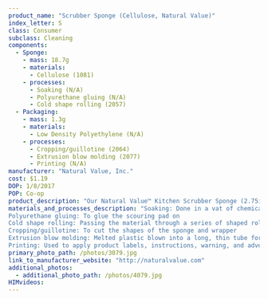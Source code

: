 ```yaml
---
product_name: "Scrubber Sponge (Cellulose, Natural Value)"
index_letter: S
class: Consumer
subclass: Cleaning
components:
  - Sponge:
    - mass: 18.7g
    - materials:
      - Cellulose (1081)
    - processes:
      - Soaking (N/A)
      - Polyurethane gluing (N/A)
      - Cold shape rolling (2057)
  - Packaging:
    - mass: 1.3g
    - materials:
      - Low Density Polyethylene (N/A)
    - processes:
      - Cropping/guillotine (2064)
      - Extrusion blow molding (2077)
      - Printing (N/A)
manufacturer: "Natural Value, Inc."
cost: $1.19
DOP: 1/8/2017
POP: Co-op
product_description: "Our Natural Value™ Kitchen Scrubber Sponge (2.75in X 4.43in X .813in) is designed to remove kitchen grease and burned on food from pots, pans, tables, countertops, walls, sinks and appliances. Fiber side scours. Sponge side wipes clean."
materials_and_processes_description: "Soaking: Done in a vat of chemicals to soften the cellulose and rid of impurities
Polyurethane gluing: To glue the scouring pad on 
Cold shape rolling: Passing the material through a series of shaped rolls to press the sheets together
Cropping/guillotine: To cut the shapes of the sponge and wrapper
Extrusion blow molding: Melted plastic blown into a long, thin tube for molding
Printing: Used to apply product labels, instructions, warning, and advertisements"
primary_photo_path: /photos/3079.jpg
link_to_manufacturer_website: "http://naturalvalue.com"
additional_photos:
  - additional_photo_path: /photos/4079.jpg
HIMvideos:
---
```

